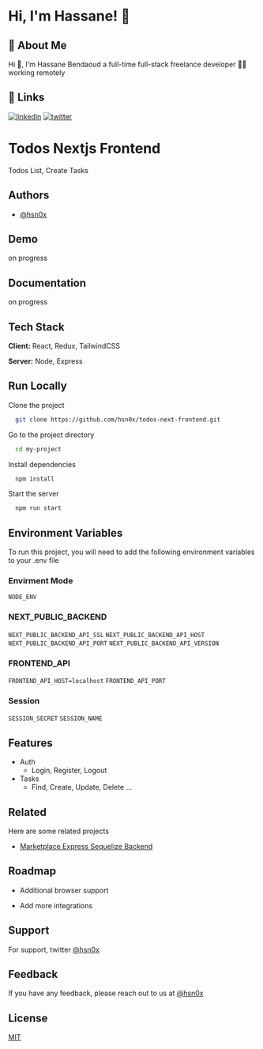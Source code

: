 # Hi, I'm Hassane! 👋

## 🚀 About Me

Hi 👋, I'm Hassane Bendaoud a full-time full-stack freelance developer 👨‍💻 working remotely

## 🔗 Links

[![linkedin](https://img.shields.io/badge/linkedin-0A66C2?style=for-the-badge&logo=linkedin&logoColor=white)](https://www.linkedin.com/hsn0x)
[![twitter](https://img.shields.io/badge/twitter-1DA1F2?style=for-the-badge&logo=twitter&logoColor=white)](https://twitter.com/hsn_0x)

# Todos Nextjs Frontend

Todos List, Create Tasks

## Authors

-   [@hsn0x](https://www.github.com/hsn0x)

## Demo

on progress

## Documentation

on progress

## Tech Stack

**Client:** React, Redux, TailwindCSS

**Server:** Node, Express

## Run Locally

Clone the project

```bash
  git clone https://github.com/hsn0x/todos-next-frontend.git
```

Go to the project directory

```bash
  cd my-project
```

Install dependencies

```bash
  npm install
```

Start the server

```bash
  npm run start
```

## Environment Variables

To run this project, you will need to add the following environment variables to your .env file

### Envirment Mode

`NODE_ENV`

### NEXT_PUBLIC_BACKEND

`NEXT_PUBLIC_BACKEND_API_SSL`
`NEXT_PUBLIC_BACKEND_API_HOST`
`NEXT_PUBLIC_BACKEND_API_PORT`
`NEXT_PUBLIC_BACKEND_API_VERSION`

### FRONTEND_API

`FRONTEND_API_HOST=localhost`
`FRONTEND_API_PORT`

### Session

`SESSION_SECRET`
`SESSION_NAME`

## Features

-   Auth
    -   Login, Register, Logout
-   Tasks
    -   Find, Create, Update, Delete
        ...

## Related

Here are some related projects

-   [Marketplace Express Sequelize Backend](https://github.com/hsn0x/marketplace-express-sequelize-backend)

## Roadmap

-   Additional browser support

-   Add more integrations

## Support

For support, twitter [@hsn0x](https://twitter.com/hsn_0x)

## Feedback

If you have any feedback, please reach out to us at [@hsn0x](https://twitter.com/hsn_0x)

## License

[MIT](https://choosealicense.com/licenses/mit/)
